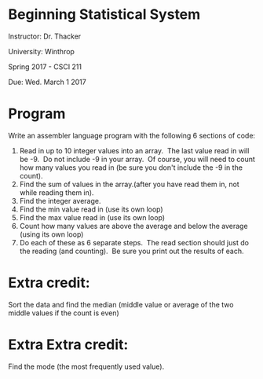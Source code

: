 # Beginning Statistical System

Instructor: Dr. Thacker

University: Winthrop

Spring 2017 - CSCI 211

Due: Wed. March 1 2017

# Program 

Write an assembler language program with the following 6 sections of code:

1. Read in up to 10 integer values into an array.  The last value read in will be -9.  Do not include -9 in your array.  Of course, you will need to count how many values you read in (be sure you don't include the -9 in the count).
2. Find the sum of values in the array.(after you have read them in, not while reading them in).
3. Find the integer average.
4. Find the min value read in (use its own loop)
5. Find the max value read in (use its own loop)
6. Count how many values are above the average and below the average (using its own loop)
7. Do each of these as 6 separate steps.  The read section should just do the reading (and counting).  Be sure you print out the results of each.

# Extra credit:

Sort the data and find the median (middle value or average of the two middle values if the count is even)

# Extra Extra credit:

Find the mode (the most frequently used value).
